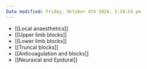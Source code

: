 ```yaml
---
Date modified: Friday, October 4th 2024, 2:18:54 pm
---
```


- [[Local anaesthetics]]
- [[Upper limb blocks]]
- [[Lower limb blocks]]
- [[Truncal blocks]]
- [[Anticoagulation and blocks]]
- [[Neuraxial and Epidural]]
